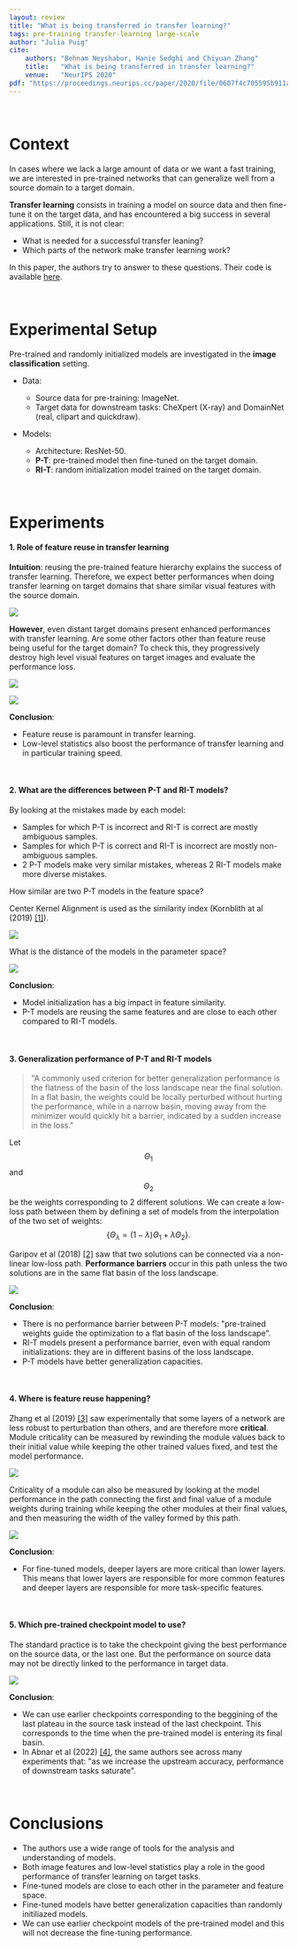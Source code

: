 ```yaml
---
layout: review
title: "What is being transferred in transfer learning?"
tags: pre-training transfer-learning large-scale
author: "Julia Puig"
cite:
    authors: "Behnam Neyshabur, Hanie Sedghi and Chiyuan Zhang"
    title:   "What is being transferred in transfer learning?"
    venue:   "NeurIPS 2020"
pdf: "https://proceedings.neurips.cc/paper/2020/file/0607f4c705595b911a4f3e7a127b44e0-Paper.pdf"
---
```


<br/>

# Context

In cases where we lack a large amount of data or we want a fast training, we are interested in pre-trained networks that can generalize well from a source domain to a target domain.

**Transfer learning** consists in training a model on source data and then fine-tune it on the target data, and has encountered a big success in several applications. Still, it is not clear:

* What is needed for a successful transfer leaning?
* Which parts of the network make transfer learning work?

In this paper, the authors try to answer to these questions. Their code is available [here](https://github.com/google-research/understanding-transfer-learning).

<br/>

# Experimental Setup
Pre-trained and randomly initialized models are investigated in the **image classification** setting.

* Data:
	* Source data for pre-training: ImageNet.
	* Target data for downstream tasks: CheXpert (X-ray) and DomainNet (real, clipart and quickdraw).


* Models:
	* Architecture: ResNet-50.
	* **P-T**: pre-trained model then fine-tuned on the target domain.
	* **RI-T**: random initialization model trained on the target domain.

<br/>

# Experiments
#### 1. Role of feature reuse in transfer learning
**Intuition**: reusing the pre-trained feature hierarchy explains the success of transfer learning. Therefore, we expect better performances when doing transfer learning on target domains that share similar visual features with the source domain. 

![](/collections/images/transfer/transfer_learning_fig2.jpg)

**However**, even distant target domains present enhanced performances with transfer learning. Are some other factors other than feature reuse being useful for the target domain? To check this, they progressively destroy high level visual features on target images and evaluate the performance loss.

![](/collections/images/transfer/transfer_learning_fig1.jpg)

![](/collections/images/transfer/transfer_learning_fig3.jpg)

**Conclusion**:

* Feature reuse is paramount in transfer learning.
* Low-level statistics also boost the performance of transfer learning and in particular training speed.

<br/>

#### 2. What are the differences between P-T and RI-T models?
By looking at the mistakes made by each model:
 
* Samples for which P-T is incorrect and RI-T is correct are mostly ambiguous samples.
* Samples for which P-T is correct and RI-T is incorrect are mostly non-ambiguous samples.
* 2 P-T models make very similar mistakes, whereas 2 RI-T models make more diverse mistakes.

How similar are two P-T models in the feature space?

Center Kernel Alignment is used as the similarity index (Kornblith at al (2019) [[1]](https://arxiv.org/abs/1905.00414)).

![](/collections/images/transfer/transfer_learning_tab1.jpg)

What is the distance of the models in the parameter space?

![](/collections/images/transfer/transfer_learning_tab2.jpg)

**Conclusion**:

* Model initialization has a big impact in feature similarity.
* P-T models are reusing the same features and are close to each other compared to RI-T models.

<br/>

#### 3. Generalization performance of P-T and RI-T models

> "A commonly used criterion for better generalization performance is the flatness of the basin of the loss landscape near the final solution. In a flat basin, the weights could be locally perturbed without hurting the performance, while in a narrow basin, moving away from the minimizer would quickly hit a barrier, indicated by a sudden increase in the loss."

Let
$$\Theta_1$$
and
$$\Theta_2$$
be the weights corresponding to 2 different solutions. We can create a low-loss path between them by defining a set of models from the interpolation of the two set of weights:
$$ \{\Theta_{\lambda} = (1-\lambda)\Theta_1 + \lambda\Theta_2\}. $$

Garipov et al (2018) [[2]](https://arxiv.org/abs/1802.10026) saw that two solutions can be connected via a non-linear low-loss path. **Performance barriers** occur in this path unless the two solutions are in the same flat basin of the loss landscape.

![](/collections/images/transfer/transfer_learning_fig16.jpg)

**Conclusion**:

* There is no performance barrier between P-T models: "pre-trained weights guide the optimization to a flat basin of the loss landscape".
* RI-T models present a performance barrier, even with equal random initializations: they are in different basins of the loss landscape.
* P-T models have better generalization capacities.

<br/>

#### 4. Where is feature reuse happening?

Zhang et al (2019) [[3]](https://arxiv.org/abs/1902.01996) saw experimentally that some layers of a network are less robust to perturbation than others, and are therefore more **critical**. Module criticality can be measured by rewinding the module values back to their initial value while keeping the other trained values fixed, and test the model performance. 

![](/collections/images/transfer/transfer_learning_fig5.jpg)

Criticality of a module can also be measured by looking at the model performance in the path connecting the first and final value of a module weights during training while keeping the other modules at their final values, and then measuring the width of the valley formed by this path.

![](/collections/images/transfer/transfer_learning_fig6.jpg)

**Conclusion**:

* For fine-tuned models, deeper layers are more critical than lower layers. This means that lower layers are responsible for more common features and deeper layers are responsible for more task-specific features.

<br/>

#### 5. Which pre-trained checkpoint model to use? 

The standard practice is to take the checkpoint giving the best performance on the source data, or the last one. But the performance on source data may not be directly linked to the performance in target data.

![](/collections/images/transfer/transfer_learning_fig7.jpg)

**Conclusion**:

* We can use earlier checkpoints corresponding to the beggining of the last plateau in the source task instead of the last checkpoint. This corresponds to the time when the pre-trained model is entering its final basin.
* In Abnar et al (2022) [[4]](https://arxiv.org/abs/2110.02095), the same authors see across many experiments that: "as we increase the upstream accuracy, performance of downstream tasks saturate".

<br/>

# Conclusions
- The authors use a wide range of tools for the analysis and understanding of models.
- Both image features and low-level statistics play a role in the good performance of transfer learning on target tasks.
- Fine-tuned models are close to each other in the parameter and feature space.
- Fine-tuned models have better generalization capacities than randomly initiliazed models.
- We can use earlier checkpoint models of the pre-trained model and this will not decrease the fine-tuning performance.
